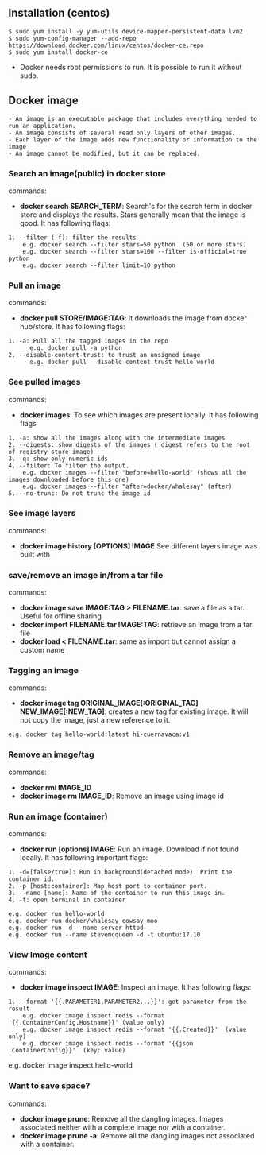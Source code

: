## Installation (centos)
```
$ sudo yum install -y yum-utils device-mapper-persistent-data lvm2
$ sudo yum-config-manager --add-repo https://download.docker.com/linux/centos/docker-ce.repo
$ sudo yum install docker-ce
```
- Docker needs root permissions to run. It is possible to run it without sudo.


## Docker image
```
- An image is an executable package that includes everything needed to run an application.
- An image consists of several read only layers of other images.
- Each layer of the image adds new functionality or information to the image
- An image cannot be modified, but it can be replaced.
```

### Search an image(public) in docker store

commands:
- **docker search SEARCH_TERM**: Search's for the search term in docker store and displays the results.
    Stars generally mean that the image is good. It has following flags:
```
1. --filter (-f): filter the results
    e.g. docker search --filter stars=50 python  (50 or more stars)
    e.g. docker search --filter stars=100 --filter is-official=true python
    e.g. docker search --filter limit=10 python
``` 

### Pull an image

commands:
- **docker pull STORE/IMAGE:TAG**: It downloads the image from docker hub/store.
    It has following flags:
```
1. -a: Pull all the tagged images in the repo
      e.g. docker pull -a python
2. --disable-content-trust: to trust an unsigned image
      e.g. docker pull --disable-content-trust hello-world
```

### See pulled images

commands:
- **docker images**: To see which images are present locally. It has following flags
```
1. -a: show all the images along with the intermediate images
2. --digests: show digests of the images ( digest refers to the root of registry store image)
3. -q: show only numeric ids
4. --filter: To filter the output.
    e.g. docker images --filter "before=hello-world" (shows all the images downloaded before this one)
    e.g. docker images --filter "after=docker/whalesay" (after)
5. --no-trunc: Do not trunc the image id
```

### See image layers

commands:
- **docker image history [OPTIONS] IMAGE** See different layers image was built with


### save/remove an image in/from a tar file

commands:
- **docker image save IMAGE:TAG > FILENAME.tar**: save a file as a tar. Useful for offline sharing
- **docker import FILENAME.tar IMAGE:TAG**: retrieve an image from a tar file
- **docker load < FILENAME.tar**: same as import but cannot assign a custom name

### Tagging an image

commands:
- **docker image tag ORIGINAL_IMAGE[:ORIGINAL_TAG] NEW_IMAGE[:NEW_TAG]**:
    creates a new tag for existing image. It will not copy the image, just a new reference to it.
```
e.g. docker tag hello-world:latest hi-cuernavaca:v1
```

### Remove an image/tag

commands:
- **docker rmi IMAGE_ID**
- **docker image rm IMAGE_ID**: Remove an image using image id

### Run an image (container)

commands:
- **docker run [options] IMAGE**: Run an image. Download if not found locally.
    It has following important flags:
```
1. -d=[false/true]: Run in background(detached mode). Print the container id.
2. -p [host:container]: Map host port to container port.
3. --name [name]: Name of the container to run this image in.
4. -t: open terminal in container

e.g. docker run hello-world
e.g. docker run docker/whalesay cowsay moo
e.g. docker run -d --name server httpd
e.g. docker run --name stevemcqueen -d -t ubuntu:17.10
```

### View Image content

commands:
- **docker image inspect IMAGE**: Inspect an image. It has following flags:
```
1. --format '{{.PARAMETER1.PARAMETER2...}}': get parameter from the result
    e.g. docker image inspect redis --format '{{.ContainerConfig.Hostname}}' (value only)
    e.g. docker image inspect redis --format '{{.Created}}'  (value only)
    e.g. docker image inspect redis --format '{{json .ContainerConfig}}'  (key: value)
```

e.g. docker image inspect hello-world



### Want to save space?

commands:
- **docker image prune**: Remove all the dangling images. Images associated neither with a complete
    image nor with a container.
- **docker image prune -a**: Remove all the dangling images not associated with a container.
